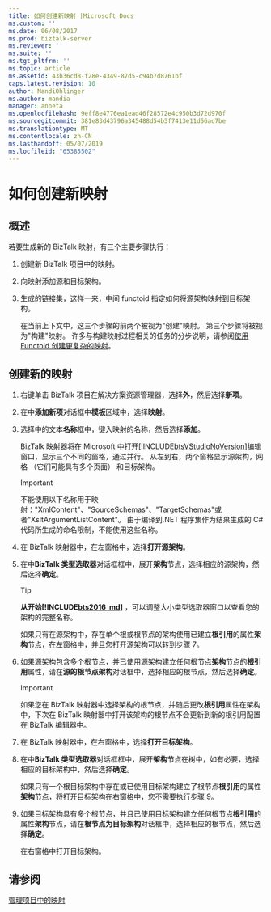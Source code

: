 ```yaml
---
title: 如何创建新映射 |Microsoft Docs
ms.custom: ''
ms.date: 06/08/2017
ms.prod: biztalk-server
ms.reviewer: ''
ms.suite: ''
ms.tgt_pltfrm: ''
ms.topic: article
ms.assetid: 43b36cd8-f28e-4349-87d5-c94b7d8761bf
caps.latest.revision: 10
author: MandiOhlinger
ms.author: mandia
manager: anneta
ms.openlocfilehash: 9eff8e4776ea1ead46f28572e4c950b3d72d970f
ms.sourcegitcommit: 381e83d43796a345488d54b3f7413e11d56ad7be
ms.translationtype: MT
ms.contentlocale: zh-CN
ms.lasthandoff: 05/07/2019
ms.locfileid: "65385502"
---
```

# <a name="how-to-create-new-maps"></a>如何创建新映射

## <a name="overview"></a>概述
若要生成新的 BizTalk 映射，有三个主要步骤执行：  
  
1. 创建新 BizTalk 项目中的映射。  
  
2. 向映射添加源和目标架构。  
  
3. 生成的链接集，这样一来，中间 functoid 指定如何将源架构映射到目标架构。  
  
   在当前上下文中，这三个步骤的前两个被视为"创建"映射。 第三个步骤将被视为"构建"映射。 许多与构建映射过程相关的任务的分步说明，请参阅[使用 Functoid 创建更复杂的映射](../core/using-functoids-to-create-more-complex-mappings.md)。  
  
## <a name="create-a-new-map"></a>创建新的映射 
  
1. 右键单击 BizTalk 项目在解决方案资源管理器，选择**外**，然后选择**新项**。  
  
2. 在中**添加新项**对话框中**模板**区域中，选择**映射**。  
  
3. 选择中的文本**名称**框中，键入映射的名称，然后选择**添加**。  
  
    BizTalk 映射器将在 Microsoft 中打开[!INCLUDE[btsVStudioNoVersion](../includes/btsvstudionoversion-md.md)]编辑窗口，显示三个不同的窗格，通过并行。 从左到右，两个窗格显示源架构，网格 （它们可能具有多个页面） 和目标架构。  
  
   > [!IMPORTANT]
   >  不能使用以下名称用于映射："XmlContent"、"SourceSchemas"、"TargetSchemas"或者"XsltArgumentListContent"。 由于编译到.NET 程序集作为结果生成的 C# 代码所生成的命名限制，不能使用这些名称。  
  
4. 在 BizTalk 映射器中，在左窗格中，选择**打开源架构**。  
  
5. 在中**BizTalk 类型选取器**对话框框中，展开**架构**节点，选择相应的源架构，然后选择**确定**。  

   > [!TIP]
   > **从开始[!INCLUDE[bts2016_md](../includes/bts2016-md.md)]** ，可以调整大小类型选取器窗口以查看您的架构的完整名称。
  
    如果只有在源架构中，存在单个根或根节点的架构使用已建立**根引用**的属性**架构**节点，在左窗格中，并且您打开源架构可以转到步骤 7。  
  
6. 如果源架构包含多个根节点，并已使用源架构建立任何根节点**架构**节点的**根引用**属性，请在**源的根节点架构**对话框中，选择相应的根节点，然后选择**确定**。  
  
   > [!IMPORTANT]
   >  如果您在 BizTalk 映射器中选择架构的根节点，并随后更改**根引用**属性在架构中，下次在 BizTalk 映射器中打开该架构的根节点不会更新到新的根引用配置在 BizTalk 编辑器中。  
  
7. 在 BizTalk 映射器中，在右窗格中，选择**打开目标架构**。  
  
8. 在中**BizTalk 类型选取器**对话框框中，展开**架构**节点在树中，如有必要，选择相应的目标架构中，然后选择**确定**。  
  
    如果只有一个根目标架构中存在或已使用目标架构建立了根节点**根引用**的属性**架构**节点，将打开目标架构在右窗格中，您不需要执行步骤 9。  
  
9. 如果目标架构具有多个根节点，并且已使用目标架构建立任何根节点**根引用**的属性**架构**节点，请在**根节点为目标架构**对话框中，选择相应的根节点，然后选择**确定**。  
  
     在右窗格中打开目标架构。  
  
## <a name="see-also"></a>请参阅  
 [管理项目中的映射](../core/managing-maps-within-projects.md)